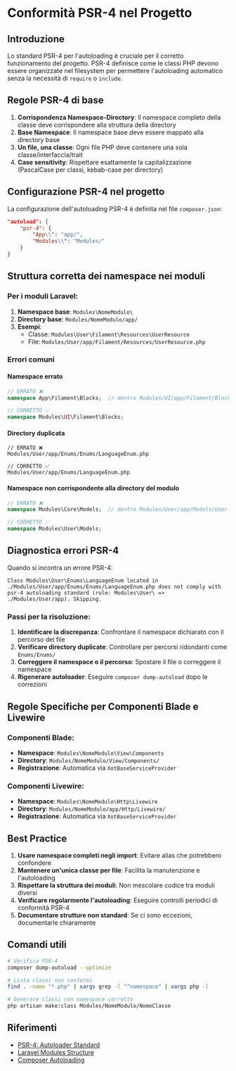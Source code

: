 # Conformità PSR-4 nel Progetto

## Introduzione

Lo standard PSR-4 per l'autoloading è cruciale per il corretto funzionamento del progetto. PSR-4 definisce come le classi PHP devono essere organizzate nel filesystem per permettere l'autoloading automatico senza la necessità di `require` o `include`.

## Regole PSR-4 di base

1. **Corrispondenza Namespace-Directory**: Il namespace completo della classe deve corrispondere alla struttura della directory
2. **Base Namespace**: Il namespace base deve essere mappato alla directory base
3. **Un file, una classe**: Ogni file PHP deve contenere una sola classe/interfaccia/trait
4. **Case sensitivity**: Rispettare esattamente la capitalizzazione (PascalCase per classi, kebab-case per directory)

## Configurazione PSR-4 nel progetto

La configurazione dell'autoloading PSR-4 è definita nel file `composer.json`:

```json
"autoload": {
    "psr-4": {
        "App\\": "app/",
        "Modules\\": "Modules/"
    }
}
```

## Struttura corretta dei namespace nei moduli

### Per i moduli Laravel:

1. **Namespace base**: `Modules\NomeModulo\`
2. **Directory base**: `Modules/NomeModulo/app/`
3. **Esempi**:
   - Classe: `Modules\User\Filament\Resources\UserResource`
   - File: `Modules/User/app/Filament/Resources/UserResource.php`

### Errori comuni

#### Namespace errato
```php
// ERRATO ❌
namespace App\Filament\Blocks;  // dentro Modules/UI/app/Filament/Blocks/Page.php

// CORRETTO ✅
namespace Modules\UI\Filament\Blocks;
```

#### Directory duplicata
```
// ERRATO ❌
Modules/User/app/Enums/Enums/LanguageEnum.php

// CORRETTO ✅
Modules/User/app/Enums/LanguageEnum.php
```

#### Namespace non corrispondente alla directory del modulo
```php
// ERRATO ❌
namespace Modules\Core\Models;  // dentro Modules/User/app/Models/User.php

// CORRETTO ✅
namespace Modules\User\Models;
```

## Diagnostica errori PSR-4

Quando si incontra un errore PSR-4:

```
Class Modules\User\Enums\LanguageEnum located in ./Modules/User/app/Enums/Enums/LanguageEnum.php does not comply with psr-4 autoloading standard (rule: Modules\User\ => ./Modules/User/app). Skipping.
```

### Passi per la risoluzione:

1. **Identificare la discrepanza**: Confrontare il namespace dichiarato con il percorso del file
2. **Verificare directory duplicate**: Controllare per percorsi ridondanti come `Enums/Enums/`
3. **Correggere il namespace o il percorso**: Spostare il file o correggere il namespace
4. **Rigenerare autoloader**: Eseguire `composer dump-autoload` dopo le correzioni

## Regole Specifiche per Componenti Blade e Livewire

### Componenti Blade:
- **Namespace**: `Modules\NomeModulo\View\Components`
- **Directory**: `Modules/NomeModulo/View/Components/`
- **Registrazione**: Automatica via `XotBaseServiceProvider`

### Componenti Livewire:
- **Namespace**: `Modules\NomeModulo\Http\Livewire`
- **Directory**: `Modules/NomeModulo/app/Http/Livewire/`
- **Registrazione**: Automatica via `XotBaseServiceProvider`

## Best Practice

1. **Usare namespace completi negli import**: Evitare alias che potrebbero confondere
2. **Mantenere un'unica classe per file**: Facilita la manutenzione e l'autoloading
3. **Rispettare la struttura dei moduli**: Non mescolare codice tra moduli diversi
4. **Verificare regolarmente l'autoloading**: Eseguire controlli periodici di conformità PSR-4
5. **Documentare strutture non standard**: Se ci sono eccezioni, documentarle chiaramente

## Comandi utili

```bash
# Verifica PSR-4
composer dump-autoload --optimize

# Lista classi non conformi
find . -name "*.php" | xargs grep -l "^namespace" | xargs php -l

# Generare classi con namespace corretto
php artisan make:class Modules/NomeModulo/NomeClasse
```

## Riferimenti

- [PSR-4: Autoloader Standard](https://www.php-fig.org/psr/psr-4/)
- [Laravel Modules Structure](https://github.com/nWidart/laravel-modules)
- [Composer Autoloading](https://getcomposer.org/doc/04-schema.md#autoload)
